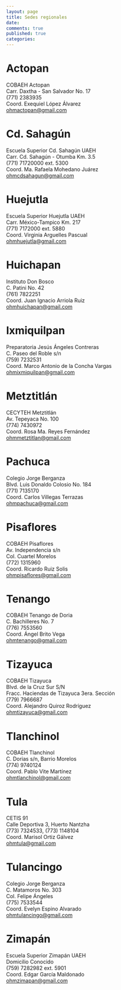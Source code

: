 ```yaml
---
layout: page
title: Sedes regionales
date:  
comments: true
published: true
categories: 
---
```


# Actopan

COBAEH Actopan  
Carr. Daxtha - San Salvador No. 17  
(771) 2383935  
Coord. Exequiel López Álvarez  
ohmactopan@gmail.com  

# Cd. Sahagún

Escuela Superior Cd. Sahagún UAEH  
Carr. Cd. Sahagún - Otumba Km. 3.5  
(771) 71720000 ext. 5300  
Coord. Ma. Rafaela Mohedano Juárez  
ohmcdsahagun@gmail.com  

# Huejutla

Escuela Superior Huejutla UAEH  
Carr. México-Tampico Km. 217  
(771) 7172000 ext. 5880  
Coord. Virginia Arguelles Pascual  
ohmhuejutla@gmail.com  

# Huichapan

Instituto Don Bosco  
C. Patini No. 42  
(761) 7822251  
Coord. Juan Ignacio Arriola Ruiz  
ohmhuichapan@gmail.com  

# Ixmiquilpan

Preparatoria Jesús Ángeles Contreras  
C. Paseo del Roble s/n  
(759) 7232531  
Coord. Marco Antonio de la Concha Vargas  
ohmixmiquilpan@gmail.com  

# Metztitlán

CECYTEH Metztitlán  
Av. Tepeyaca No. 100  
(774) 7430972  
Coord. Rosa Ma. Reyes Fernández  
ohmmetztitlan@gmail.com  

# Pachuca

Colegio Jorge Berganza  
Blvd. Luis Donaldo Colosio No. 184  
(771) 7135170  
Coord. Carlos Villegas Terrazas  
ohmpachuca@gmail.com  

# Pisaflores

COBAEH Pisaflores  
Av. Independencia s/n  
Col. Cuartel Morelos  
(772) 1315960  
Coord. Ricardo Ruiz Solis  
ohmpisaflores@gmail.com  

# Tenango

COBAEH Tenango de Doria  
C. Bachilleres No. 7  
(776) 7553560  
Coord. Ángel Brito Vega  
ohmtenango@gmail.com  

# Tizayuca

COBAEH Tizayuca  
Blvd. de la Cruz Sur S/N  
Fracc. Haciendas de Tizayuca 3era. Sección  
(779) 7966687  
Coord. Alejandro Quiroz Rodríguez  
ohmtizayuca@gmail.com  

# Tlanchinol

COBAEH Tlanchinol  
C. Dorias s/n, Barrio Morelos  
(774) 9740124  
Coord. Pablo Vite Martínez  
ohmtlanchinol@gmail.com  

# Tula

CETIS 91  
Calle Deportiva 3, Huerto Nantzha  
(773) 7324533, (773) 1148104  
Coord. Marisol Ortiz Gálvez  
ohmtula@gmail.com  

# Tulancingo

Colegio Jorge Berganza  
C. Matamoros No. 303  
Col. Felipe Ángeles  
(775) 7533544  
Coord. Evelyn Espino Alvarado  
ohmtulancingo@gmail.com  

# Zimapán

Escuela Superior Zimapán UAEH  
Domicilio Conocido  
(759) 7282982 ext. 5901  
Coord. Edgar García Maldonado  
ohmzimapan@gmail.com
